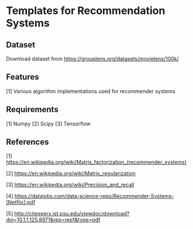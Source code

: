 # Templates for Recommendation Systems

## Dataset
Download dataset from https://grouplens.org/datasets/movielens/100k/

## Features
[1] Various algorithm implementations used for recommender systems

## Requirements
[1] Numpy
[2] Scipy
[3] Tensorflow

## References
[1] https://en.wikipedia.org/wiki/Matrix_factorization_(recommender_systems)

[2] https://en.wikipedia.org/wiki/Matrix_regularization

[3] https://en.wikipedia.org/wiki/Precision_and_recall

[4] https://datajobs.com/data-science-repo/Recommender-Systems-[Netflix].pdf

[5] http://citeseerx.ist.psu.edu/viewdoc/download?doi=10.1.1.125.8971&rep=rep1&type=pdf
